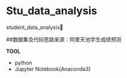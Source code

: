 # Stu_data_analysis
student_data_analysis📒

##数据集及代码思路来源：阿里天池学生成绩预测

__TOOL__
- python 
- Jupyter Notebook(Anaconda3)